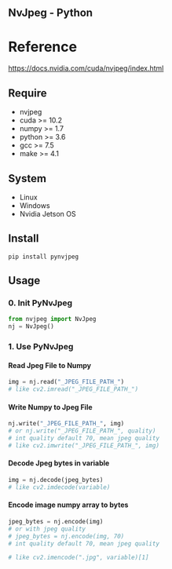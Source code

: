 NvJpeg - Python
---------------------------
# Reference
https://docs.nvidia.com/cuda/nvjpeg/index.html

## Require
* nvjpeg
* cuda >= 10.2
* numpy >= 1.7
* python >= 3.6
* gcc >= 7.5
* make >= 4.1

## System
* Linux
* Windows
* Nvidia Jetson OS

## Install
```shell
pip install pynvjpeg
```

## Usage

### 0. Init PyNvJpeg
```python
from nvjpeg import NvJpeg
nj = NvJpeg()
```

### 1. Use PyNvJpeg

#### Read Jpeg File to Numpy
```python
img = nj.read("_JPEG_FILE_PATH_")
# like cv2.imread("_JPEG_FILE_PATH_")
```

#### Write Numpy to Jpeg File
```python
nj.write("_JPEG_FILE_PATH_", img)
# or nj.write("_JPEG_FILE_PATH_", quality)
# int quality default 70, mean jpeg quality
# like cv2.imwrite("_JPEG_FILE_PATH_", img)
```

#### Decode Jpeg bytes in variable
```python
img = nj.decode(jpeg_bytes)
# like cv2.imdecode(variable)
```

#### Encode image numpy array to bytes
```python
jpeg_bytes = nj.encode(img)
# or with jpeg quality
# jpeg_bytes = nj.encode(img, 70)
# int quality default 70, mean jpeg quality

# like cv2.imencode(".jpg", variable)[1]
```
